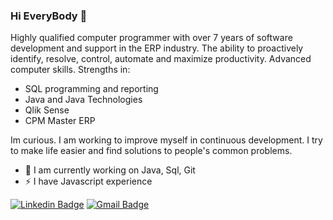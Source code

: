 ### Hi EveryBody 👋

Highly qualified computer programmer with over 7 years of software development and support in the ERP industry.
The ability to proactively identify, resolve, control, automate and maximize productivity. Advanced computer skills. Strengths in:
- SQL programming and reporting
- Java and Java Technologies
- Qlik Sense
- CPM Master ERP

Im curious. I am working to improve myself in continuous development. I try to make life easier and find solutions to people's common problems.

- 🌱 I am currently working on Java, Sql, Git
- ⚡ I have Javascript experience

[![Linkedin Badge](https://img.shields.io/badge/-yemrekarakas-blue?style=flat-square&logo=Linkedin&logoColor=white&link=https://www.linkedin.com/in/yemrekarakas/)](https://www.linkedin.com/in/yemrekarakas/) 
[![Gmail Badge](https://img.shields.io/badge/-yemrekrks@gmail.com-c14438?style=flat-square&logo=Gmail&logoColor=white&link=mailto:yemrekrks@gmail.com)](mailto:yemrekrks@gmail.com)


<!--
**yemrekarakas/yemrekarakas** is a ✨ _special_ ✨ repository because its `README.md` (this file) appears on your GitHub profile.

Here are some ideas to get you started:

- 🔭 I’m currently working on ...
- 🌱 I’m currently learning ...
- 👯 I’m looking to collaborate on ...
- 🤔 I’m looking for help with ...
- 💬 Ask me about ...
- 📫 How to reach me: ...
- 😄 Pronouns: ...
- ⚡ Fun fact: ...
-->
